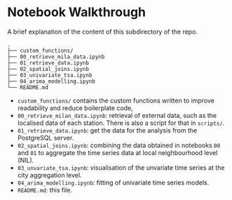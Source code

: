 # Notebook Walkthrough

A brief explanation of the content of this subdirectory of the repo.

```
.
├── custom_functions/
├── 00_retrieve_mila_data.ipynb
├── 01_retrieve_data.ipynb
├── 02_spatial_joins.ipynb
├── 03_univariate_tsa.ipynb
├── 04_arima_modelling.ipynb
└── README.md
```

* `custom_functions/` contains the custom functions written to improve readability and reduce boilerplate code,
* `00_retrieve_milan_data.ipynb`: retrieval of external data, such as the localised data of each station. There is also a script for that in `scripts/`.
* `01_retrieve_data.ipynb`: get the data for the analysis from the PostgreSQL server.
* `02_spatial_joins.ipynb`: combining the data obtained in notebooks `00` and `01` to aggregate the time series data at local neighbourhood level (NIL).
* `03_unvariate_tsa.ipynb`: visualisation of the unvariate time series at the city aggregation level.
* `04_arima_modelling.ipynb`: fitting of univariate time series models.
* `README.md`: this file.

